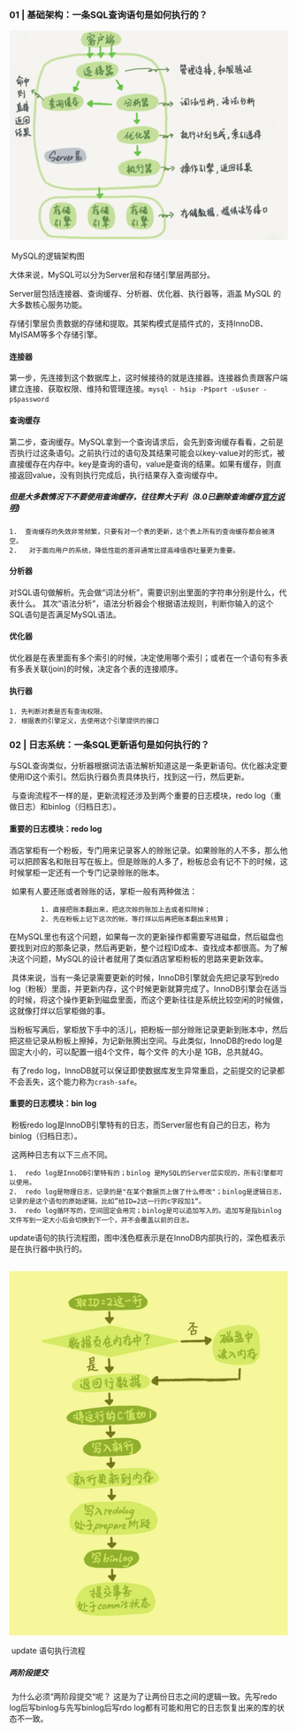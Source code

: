 ### 01 | 基础架构：一条SQL查询语句是如何执行的？

![](https://github.com/hjy30312/picBed/blob/master/img/1.jpg?raw=true)

​																MySQL的逻辑架构图

大体来说，MySQL可以分为Server层和存储引擎层两部分。

Server层包括连接器、查询缓存、分析器、优化器、执行器等，涵盖 MySQL 的大多数核心服务功能。

存储引擎层负责数据的存储和提取。其架构模式是插件式的，支持InnoDB、MyISAM等多个存储引擎。

#### 连接器 

​	第一步，先连接到这个数据库上，这时候接待的就是连接器。连接器负责跟客户端建立连接、获取权限、维持和管理连接。`mysql - h$ip -P$port -u$user -p$password`

#### 查询缓存

​	第二步，查询缓存。MySQL拿到一个查询请求后，会先到查询缓存看看，之前是否执行过这条语句。之前执行过的语句及其结果可能会以key-value对的形式，被直接缓存在内存中。key是查询的语句，value是查询的结果。如果有缓存，则直接返回value，没有则执行完成后，执行结果存入查询缓存中。

##### 	但是大多数情况下不要使用查询缓存，往往弊大于利（8.0已删除查询缓存[官方说明]( https://mysqlserverteam.com/mysql-8-0-retiring-support-for-the-query-cache/ ))

	1.  查询缓存的失效非常频繁，只要有对一个表的更新，这个表上所有的查询缓存都会被清空。
 	2.   对于面向用户的系统，降低性能的差异通常比提高峰值吞吐量更为重要。

#### 分析器

​	对SQL语句做解析。先会做“词法分析”，需要识别出里面的字符串分别是什么，代表什么。   其次“语法分析”，语法分析器会个根据语法规则，判断你输入的这个SQL语句是否满足MySQL语法。

#### 优化器

​	优化器是在表里面有多个索引的时候，决定使用哪个索引；或者在一个语句有多表有多表关联(join)的时候，决定各个表的连接顺序。

#### 执行器

	1. 先判断对表是否有查询权限。
 	2. 根据表的引擎定义，去使用这个引擎提供的接口

### 02 | 日志系统：一条SQL更新语句是如何执行的？

​	与SQL查询类似，分析器根据词法语法解析知道这是一条更新语句。优化器决定要使用ID这个索引。然后执行器负责具体执行，找到这一行，然后更新。

​	与查询流程不一样的是，更新流程还涉及到两个重要的日志模块，redo log（重做日志）和binlog（归档日志）。

#### 重要的日志模块：redo log

​	酒店掌柜有一个粉板，专门用来记录客人的赊账记录。如果赊账的人不多，那么他可以把顾客名和账目写在板上。但是赊账的人多了，粉板总会有记不下的时候，这时候掌柜一定还有一个专门记录赊账的账本。

​	如果有人要还账或者赊账的话，掌柜一般有两种做法：

			1. 直接把账本翻出来，把这次赊的账加上去或者扣除掉；
   			2. 先在粉板上记下这次的帐，等打烊以后再把账本翻出来核算；

​	在MySQL里也有这个问题，如果每一次的更新操作都需要写进磁盘，然后磁盘也要找到对应的那条记录，然后再更新，整个过程ID成本、查找成本都很高。为了解决这个问题，MySQL的设计者就用了类似酒店掌柜粉板的思路来更新效率。

​	具体来说，当有一条记录需要更新的时候，InnoDB引擎就会先把记录写到redo log（粉板）里面，并更新内存，这个时候更新就算完成了。InnoDB引擎会在适当的时候，将这个操作更新到磁盘里面，而这个更新往往是系统比较空闲的时候做，这就像打烊以后掌柜做的事。

​	当粉板写满后，掌柜放下手中的活儿，把粉板一部分赊账记录更新到账本中，然后把这些记录从粉板上擦掉，为记新账腾出空间。与此类似，InnoDB的redo log是固定大小的，可以配置一组4个文件，每个文件
的大小是 1GB，总共就4G。

​	有了redo log，InnoDB就可以保证即使数据库发生异常重启，之前提交的记录都不会丢失，这个能力称为`crash-safe`。

#### 重要的日志模块：bin log

​	粉板redo log是InnoDB引擎特有的日志，而Server层也有自己的日志，称为binlog（归档日志）。

​	这两种日志有以下三点不同。

	1.  redo log是InnoDB引擎特有的；binlog 是MySQL的Server层实现的，所有引擎都可以使用。
 	2.  redo log是物理日志，记录的是"在某个数据页上做了什么修改"；binlog是逻辑日志，记录的是这个语句的原始逻辑，比如”给ID=2这一行的c字段加1“。
 	3.  redo log循环写的，空间固定会用完；binlog是可以追加写入的。追加写是指binlog文件写到一定大小后会切换到下一个，并不会覆盖以前的日志。



​	update语句的执行流程图，图中浅色框表示是在InnoDB内部执行的，深色框表示是在执行器中执行的。

​		 ![](https://github.com/hjy30312/picBed/blob/master/img/update%E6%B5%81%E7%A8%8B.png?raw=true)

​										update 语句执行流程

##### 两阶段提交

​	为什么必须“两阶段提交“呢？ 这是为了让两份日志之间的逻辑一致。先写redo log后写binlog与先写binlog后写rdo log都有可能和用它的日志恢复出来的库的状态不一致。

 















